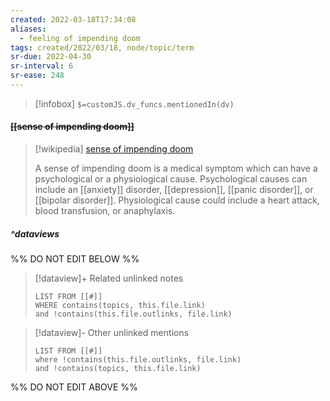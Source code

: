 ```yaml
---
created: 2022-03-18T17:34:08 
aliases:
  - feeling of impending doom
tags: created/2022/03/18, node/topic/term
sr-due: 2022-04-30
sr-interval: 6
sr-ease: 248
---
```

> [!infobox]
`$=customJS.dv_funcs.mentionedIn(dv)`

#### <s class="topic-title">[[sense of impending doom]]</s>

> [!wikipedia] [sense of impending doom](https://en.wikipedia.org/wiki/Sense%20of%20impending%20doom)
> 
> A sense of impending doom is a medical symptom which can have a psychological or a physiological cause. Psychological causes can include an [[anxiety]] disorder, [[depression]], [[panic disorder]], or [[bipolar disorder]]. Physiological cause could include a heart attack, blood transfusion, or anaphylaxis.
>

##### ^dataviews

%% DO NOT EDIT BELOW %%
> [!dataview]+ Related unlinked notes
> ```dataview
> LIST FROM [[#]]
> WHERE contains(topics, this.file.link)
> and !contains(this.file.outlinks, file.link)
> ```
 
> [!dataview]- Other unlinked mentions
> ```dataview
> LIST FROM [[#]]
> where !contains(this.file.outlinks, file.link)
> and !contains(topics, this.file.link)
> ```

%% DO NOT EDIT ABOVE %%
